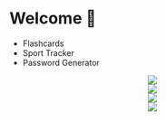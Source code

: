 <h1>Welcome 👋</h1>
<ul>
  <li>Flashcards</li>
  <li>Sport Tracker</li>
  <li>Password Generator</li>
</ul>
<p align="center">
  <img src="https://skillicons.dev/icons?i=html,css,js"/><br>
  <img src="https://skillicons.dev/icons?i=bootstrap,materialui"/><br>
  <img src="https://skillicons.dev/icons?i=codepen,nodejs,npm"/><br>
  <img src="https://skillicons.dev/icons?i=vscode,windows,apple,ps,ai,notion"/>
</p>
